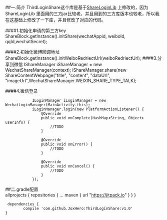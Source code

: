  
##一.简介
  ThirdLoginShare这个库是基于[ShareLoginLib](https://github.com/lingochamp/ShareLoginLib) 上修改的，因为ShareLoginLib 里面用的三方jar比较老，并且用到的三方库版本也较老，所以我在这基础上修改了一下库，并且修改了对应的代码。
  
####1.初始化申请的第三方key
       ShareBlock.getInstance().initShare(wechatAppid, weiboId, qqId,wechatSecret);
       
####2.初始化微博回调地址
       ShareBlock.getInstance().initWeiboRedriectUrl(weiboRedriectUrl);
####3.分享到微信
       IShareManager iShareManager = new WechatShareManager(context);
       iShareManager.share(new ShareContentWebpage("title", "content", "dataUrl",
       "imageUrl",WechatShareManager.WEIXIN_SHARE_TYPE_TALK);
  
####4.微信登录

                ILoginManager iLoginManager = new WechatLoginManager(MainActivity.this);
                iLoginManager.login(new PlatformActionListener() {
                    @Override
                    public void onComplete(HashMap<String, Object> userInfo) {
                        //TODO
                    }

                    @Override
                    public void onError() {
                        //TODO
                    }

                    @Override
                    public void onCancel() {
                        //TODO
                    }
                });
		
       
##二.gradle配置    
     allprojects {
		repositories {
			...
			maven { url "https://jitpack.io" }
		}
	}
  
     dependencies {
	        compile 'com.github.JoxHero:ThirdLoginShare:v1.0'
	}
  
